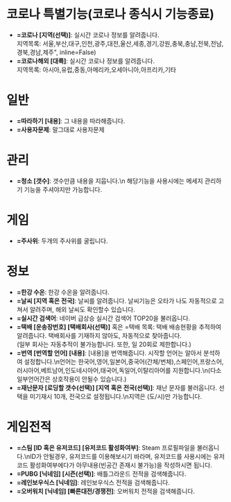 # 코로나 특별기능(코로나 종식시 기능종료)
* **=코로나 [지역(선택)]**: 실시간 코로나 정보를 알려줍니다.<br/> 지역목록: 서울,부산,대구,인천,광주,대전,울산,세종,경기,강원,충북,충남,전북,전남,경북,경남,제주", inline=False)
* **=코로나해외 [대륙]**: 실시간 코로나 정보를 알려줍니다.<br/> 지역목록: 아시아,유럽,중동,아메리카,오세아니아,아프리카,기타

# 일반
* **=따라하기 [내용]**: 그 내용을 따라해줍니다.
* **=사용자문제**: 말그대로 사용자문제

# 관리
* **=청소 [갯수]**: 갯수만큼 내용을 지웁니다.\n 해당기능을 사용시에는 메세지 관리하기 기능을 주셔야지만 가능합니다.

# 게임
* **=주사위**: 두개의 주사위를 굴립니다.

# 정보
* **=한강 수온**: 한강 수온을 알려줍니다.
* **=날씨 [지역 혹은 전국]**: 날씨를 알려줍니다. 날씨기능은 오타가 나도 자동적으로 고쳐서 알려주며, 해외 날씨도 확인할수 있습니다.
* **=실시간 검색어**: 네이버 급상승 실시간 검색어 TOP20을 불러옵니다.
* **=택배 [운송장번호] [택배회사(선택)]** 혹은 =택배 목록: 택배 배송현황을 추적하여 알려줍니다. 택배회사를 기재하지 않아도, 자동적으로 찾아줍니다.<br/>(일부 회사는 자동추적이 불가능합니다. 또한, 일 20회로 제한합니다.)
* **=번역 [번역할 언어] [내용]**: [내용]을 번역해줍니다. 시작할 언어는 알아서 분석하여 설정합니다.\n언어는 한국어,영어,일본어,중국어(간체/번체),스페인어,프랑스어,러시아어,베트남어,인도네시아어,태국어,독일어,이탈리아어를 지원합니다.\n(다소 일부언어간은 상호작용이 안될수 있습니다.)
* **=재난문자 [로딩할 갯수(선택)] [지역 혹은 전국(선택)]**: 재난 문자를 불러옵니다. 선택을 미기재시 10개, 전국으로 설정됩니다.\n지역은 (도/시)만 가능합니다.

# 게임전적
* **=스팀 [ID 혹은 유저코드] [유저코드 활성화여부]**: Steam 프로필파일을 불러옵니다.\nID가 안될경우, 유저코드를 이용해보시기 바라며, 유저코드를 사용시에는 유저코드 활성화여부에다가 아무내용(빈공간 존재시 불가능)을 작성하시면 됩니다.
* **=PUBG [닉네임] [시즌(선택)]**: 배틀그라운드 전적을 검색해줍니다.
* **=레인보우식스 [닉네임]**: 레인보우식스 전적을 검색해줍니다.
* **=오버워치 [닉네임] [빠른대전/경쟁전]**: 오버워치 전적을 검색해줍니다.
